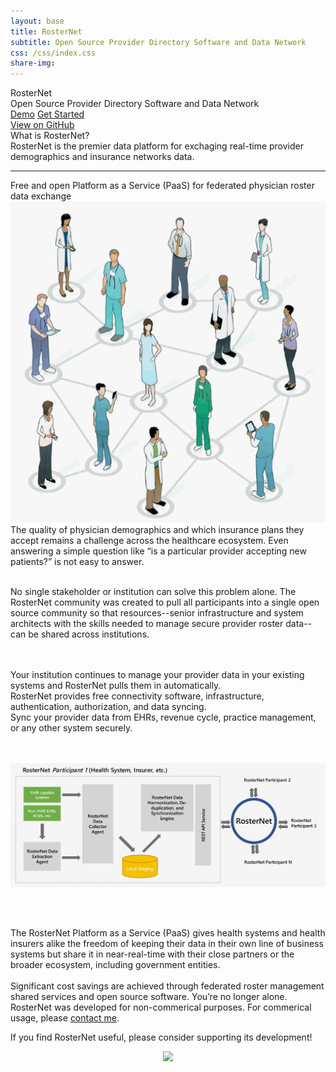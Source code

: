 ```yaml
---
layout: base
title: RosterNet
subtitle: Open Source Provider Directory Software and Data Network
css: /css/index.css
share-img: 
---
```


<div id="page-header">
  <div id="page-title">
    <span class="col-roster">Roster</span><span class="col-net">Net</span>
  </div>
  <div id="page-subtitle">Open Source Provider Directory Software and Data Network </div>
  <div id="header-btns">
    <a id="header-btn-left" class="btn" href="{{ site.baseurl }}/help">Demo</a>
    <a id="header-btn-right" class="btn" href="{{ site.baseurl }}/example">Get Started</a>
  </div>
  <div id="header-credits">
    <a href="#">View on GitHub</a>
  </div>
</div>

<div id="what-is-shinyjs">What is RosterNet?</div>
<div id="shinyjs-desc">
 RosterNet is the premier data platform for exchaging real-time provider demographics and insurance networks data.

</div>

<hr id="shinyjs-separator"/>

<div id="what-it-does">
  <div id="what-it-does-title">Free and open Platform as a Service (PaaS) for federated physician roster data exchange</div>
  
  <div class="roster-centercontent">
  <div class="image-sec" >
  <img src="/img/picture_main.png" />
  </div>
  <div class="content-sec"> The quality of physician demographics and which insurance plans they accept remains a challenge across the healthcare ecosystem. Even answering a simple question like “is a particular provider accepting new patients?” is not easy to answer.
  <br /><br />

No single stakeholder or institution can solve this problem alone. The RosterNet community was created to pull all participants into a single open source community so that resources--senior infrastructure and system architects with the skills needed to manage secure provider roster data--can be shared across institutions. </div>
 </div>
<br /><br />
  <div class="feature">
  <i class="fa fa-check"></i>
   Your institution continues to manage your provider data in your existing systems and RosterNet pulls them in automatically. 
  </div>
  <div class="feature">
    <i class="fa fa-check"></i>
   RosterNet provides free connectivity software, infrastructure, authentication, authorization, and data syncing. 
  </div>
  <div class="feature">
    <i class="fa fa-check"></i>
   Sync your provider data from EHRs, revenue cycle, practice management, or any other system securely.
  </div>

 <br /><br />
<img src="/img/diagram.png" class="diagrom-img-sec" />

  <br /><br />
   <div class="roster-centercontent">The RosterNet Platform as a Service (PaaS) gives health systems and health insurers alike the freedom of keeping their data in their own line of business systems but share it in near-real-time with their close partners or the broader ecosystem, including government entities. 
<br /><br />
Significant cost savings are achieved through federated roster management shared services and open source software. You’re no longer alone. </div>
</div>

<div id="license-section">
  RosterNet was developed for non-commerical purposes. For commerical usage, please <a href="#">contact me</a>.
  <p>If you find RosterNet useful, please consider supporting its development!</p>
  <div id="smiley"><i class="fa fa-smile-o"></i></div>

  <p align="center">
    <a href="#">
      <img src="https://www.paypalobjects.com/en_US/i/btn/btn_donate_LG.gif">
    </a>
  </p>
</div>


